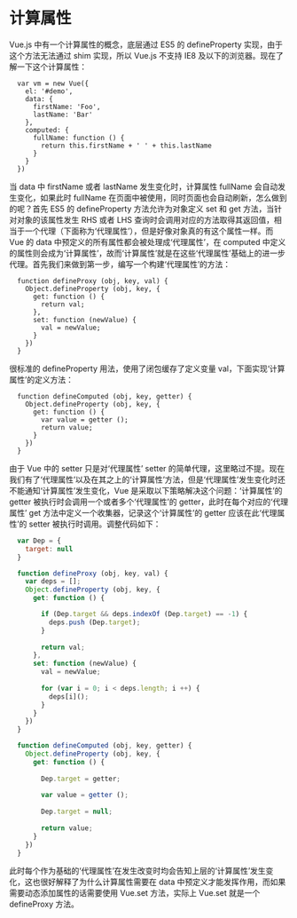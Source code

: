 # 计算属性
Vue.js 中有一个计算属性的概念，底层通过 ES5 的 defineProperty 实现，由于这个方法无法通过 shim 实现，所以 Vue.js 不支持 IE8 及以下的浏览器。现在了解一下这个计算属性：

```
  var vm = new Vue({
    el: '#demo',
    data: {
      firstName: 'Foo',
      lastName: 'Bar'
    },
    computed: {
      fullName: function () {
        return this.firstName + ' ' + this.lastName
      }
    }
  })
```

当 data 中 firstName 或者 lastName 发生变化时，计算属性 fullName 会自动发生变化，如果此时 fullName 在页面中被使用，同时页面也会自动刷新，怎么做到的呢？首先 ES5 的 defineProperty 方法允许为对象定义 set 和 get 方法，当针对对象的该属性发生 RHS 或者 LHS 查询时会调用对应的方法取得其返回值，相当于一个代理（下面称为‘代理属性’），但是好像对象真的有这个属性一样。而 Vue 的 data 中预定义的所有属性都会被处理成‘代理属性’，在 computed 中定义的属性则会成为‘计算属性’，故而‘计算属性’就是在这些‘代理属性’基础上的进一步代理。首先我们来做到第一步，编写一个构建‘代理属性’的方法：

```
  function defineProxy (obj, key, val) {
    Object.defineProperty (obj, key, {
      get: function () {
        return val;
      },
      set: function (newValue) {
        val = newValue;
      }
    })
  }
```

很标准的 defineProperty 用法，使用了闭包缓存了定义变量 val，下面实现‘计算属性’的定义方法：

```
  function defineComputed (obj, key, getter) {
    Object.defineProperty (obj, key, {
      get: function () {
        var value = getter ();
        return value;
      }
    })
  }
```

由于 Vue 中的 setter 只是对‘代理属性’ setter 的简单代理，这里略过不提。现在我们有了‘代理属性’以及在其之上的‘计算属性’方法，但是‘代理属性’发生变化时还不能通知‘计算属性’发生变化，Vue 是采取以下策略解决这个问题：‘计算属性’的 getter 被执行时会调用一个或者多个‘代理属性’的 getter，此时在每个对应的‘代理属性’ get 方法中定义一个收集器，记录这个‘计算属性’的 getter 应该在此‘代理属性’的 setter 被执行时调用。调整代码如下：

```javascript
  var Dep = {
    target: null
  }

  function defineProxy (obj, key, val) {
    var deps = [];
    Object.defineProperty (obj, key, {
      get: function () {

        if (Dep.target && deps.indexOf (Dep.target) == -1) {
          deps.push (Dep.target);
        }
        
        return val;
      },
      set: function (newValue) {
        val = newValue;
        
        for (var i = 0; i < deps.length; i ++) {
          deps[i]();
        }
      }
    })
  }

  function defineComputed (obj, key, getter) {
    Object.defineProperty (obj, key, {
      get: function () {
        
        Dep.target = getter;
        
        var value = getter ();
        
        Dep.target = null;
        
        return value;
      }
    })
  }
```

此时每个作为基础的‘代理属性’在发生改变时均会告知上层的‘计算属性’发生变化，这也很好解释了为什么计算属性需要在 data 中预定义才能发挥作用，而如果需要动态添加属性的话需要使用 Vue.set 方法，实际上 Vue.set 就是一个 defineProxy 方法。
